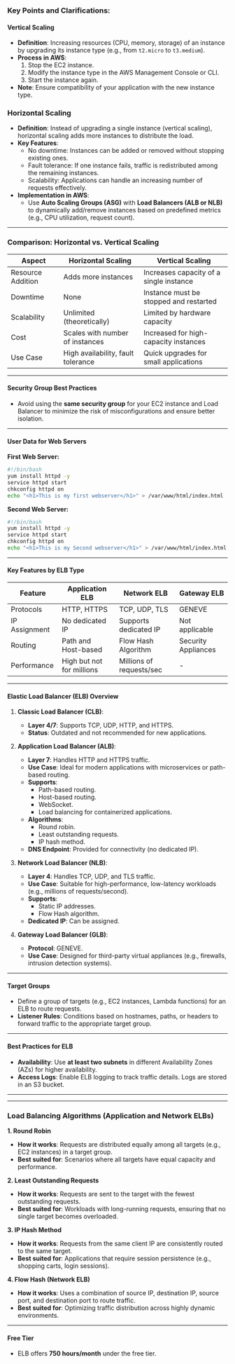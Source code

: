 ### Key Points and Clarifications:

#### **Vertical Scaling**
- **Definition**: Increasing resources (CPU, memory, storage) of an instance by upgrading its instance type (e.g., from `t2.micro` to `t3.medium`).
- **Process in AWS**:
  1. Stop the EC2 instance.
  2. Modify the instance type in the AWS Management Console or CLI.
  3. Start the instance again.
- **Note**: Ensure compatibility of your application with the new instance type.

### Horizontal Scaling  
- **Definition**: Instead of upgrading a single instance (vertical scaling), horizontal scaling adds more instances to distribute the load.  
- **Key Features**:
  - No downtime: Instances can be added or removed without stopping existing ones.
  - Fault tolerance: If one instance fails, traffic is redistributed among the remaining instances.
  - Scalability: Applications can handle an increasing number of requests effectively.  
- **Implementation in AWS**:
  - Use **Auto Scaling Groups (ASG)** with **Load Balancers (ALB or NLB)** to dynamically add/remove instances based on predefined metrics (e.g., CPU utilization, request count).


---

### Comparison: Horizontal vs. Vertical Scaling
| Aspect                   | Horizontal Scaling                     | Vertical Scaling                     |
|--------------------------|-----------------------------------------|---------------------------------------|
| Resource Addition        | Adds more instances                    | Increases capacity of a single instance |
| Downtime                 | None                                   | Instance must be stopped and restarted |
| Scalability              | Unlimited (theoretically)              | Limited by hardware capacity          |
| Cost                     | Scales with number of instances        | Increased for high-capacity instances |
| Use Case                 | High availability, fault tolerance     | Quick upgrades for small applications |

---



#### **Security Group Best Practices**
- Avoid using the **same security group** for your EC2 instance and Load Balancer to minimize the risk of misconfigurations and ensure better isolation.

---

#### **User Data for Web Servers**
**First Web Server:**
```bash
#!/bin/bash
yum install httpd -y
service httpd start
chkconfig httpd on
echo "<h1>This is my first webserver</h1>" > /var/www/html/index.html
```

**Second Web Server:**
```bash
#!/bin/bash
yum install httpd -y
service httpd start
chkconfig httpd on
echo "<h1>This is my Second webserver</h1>" > /var/www/html/index.html
```

---
#### **Key Features by ELB Type**
| Feature                   | Application ELB     | Network ELB          | Gateway ELB         |
|---------------------------|---------------------|----------------------|---------------------|
| Protocols                 | HTTP, HTTPS         | TCP, UDP, TLS        | GENEVE              |
| IP Assignment             | No dedicated IP     | Supports dedicated IP| Not applicable      |
| Routing                   | Path and Host-based | Flow Hash Algorithm  | Security Appliances |
| Performance               | High but not for millions | Millions of requests/sec | -

---

#### **Elastic Load Balancer (ELB) Overview**
1. **Classic Load Balancer (CLB)**:
   - **Layer 4/7**: Supports TCP, UDP, HTTP, and HTTPS.
   - **Status**: Outdated and not recommended for new applications.

2. **Application Load Balancer (ALB)**:
   - **Layer 7**: Handles HTTP and HTTPS traffic.
   - **Use Case**: Ideal for modern applications with microservices or path-based routing.
   - **Supports**:
     - Path-based routing.
     - Host-based routing.
     - WebSocket.
     - Load balancing for containerized applications.
   - **Algorithms**:
     - Round robin.
     - Least outstanding requests.
     - IP hash method.
   - **DNS Endpoint**: Provided for connectivity (no dedicated IP).

3. **Network Load Balancer (NLB)**:
   - **Layer 4**: Handles TCP, UDP, and TLS traffic.
   - **Use Case**: Suitable for high-performance, low-latency workloads (e.g., millions of requests/second).
   - **Supports**:
     - Static IP addresses.
     - Flow Hash algorithm.
   - **Dedicated IP**: Can be assigned.

4. **Gateway Load Balancer (GLB)**:
   - **Protocol**: GENEVE.
   - **Use Case**: Designed for third-party virtual appliances (e.g., firewalls, intrusion detection systems).

---

#### **Target Groups**
- Define a group of targets (e.g., EC2 instances, Lambda functions) for an ELB to route requests.
- **Listener Rules**: Conditions based on hostnames, paths, or headers to forward traffic to the appropriate target group.

---

#### **Best Practices for ELB**
- **Availability**: Use **at least two subnets** in different Availability Zones (AZs) for higher availability.
- **Access Logs**: Enable ELB logging to track traffic details. Logs are stored in an S3 bucket.

---

---

### Load Balancing Algorithms (Application and Network ELBs)
**1. Round Robin**  
   - **How it works**: Requests are distributed equally among all targets (e.g., EC2 instances) in a target group.  
   - **Best suited for**: Scenarios where all targets have equal capacity and performance.

**2. Least Outstanding Requests**  
   - **How it works**: Requests are sent to the target with the fewest outstanding requests.  
   - **Best suited for**: Workloads with long-running requests, ensuring that no single target becomes overloaded.

**3. IP Hash Method**  
   - **How it works**: Requests from the same client IP are consistently routed to the same target.  
   - **Best suited for**: Applications that require session persistence (e.g., shopping carts, login sessions).

**4. Flow Hash (Network ELB)**  
   - **How it works**: Uses a combination of source IP, destination IP, source port, and destination port to route traffic.  
   - **Best suited for**: Optimizing traffic distribution across highly dynamic environments.


---

#### **Free Tier**
- ELB offers **750 hours/month** under the free tier.

